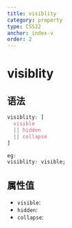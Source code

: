 ```yaml
---
title: visiblity
category: property
type: CSS22
anchor: index-v
order: 2
---
```


# visiblity

## 语法

```css
visiblity: [
  visible
  || hidden
  || collapse
]

eg:
visiblity: visible;
```

## 属性值

* `visible`:
* `hidden`:
* `collapse`:

